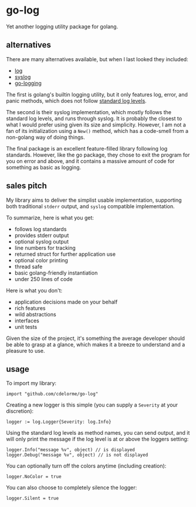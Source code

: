
# go-log

Yet another logging utility package for golang.


## alternatives

There are many alternatives available, but when I last looked they included:

- [log](http://golang.org/pkg/log/)
- [syslog](http://golang.org/pkg/log/syslog)
- [go-logging](https://github.com/op/go-logging)

The first is golang's builtin logging utility, but it only features log, error, and panic methods, which does not follow [standard log levels](http://en.wikipedia.org/wiki/Syslog#Internet_standards).

The second is their syslog implementation, which mostly follows the standard log levels, and runs through syslog.  It is probably the closest to what I would prefer using given its size and simplicity.  However, I am not a fan of its initialization using a `New()` method, which has a code-smell from a non-golang way of doing things.

The final package is an excellent feature-filled library following log standards.  However, like the go package, they chose to exit the program for you on error and above, and it contains a massive amount of code for something as basic as logging.


## sales pitch

My library aims to deliver the simplist usable implementation, supporting both traditional `stderr` output, and `syslog` compatible implementation.

To summarize, here is what you get:

- follows log standards
- provides stderr output
- optional syslog output
- line numbers for tracking
- returned struct for further application use
- optional color printing
- thread safe
- basic golang-friendly instantiation
- under 250 lines of code

Here is what you don't:

- application decisions made on your behalf
- rich features
- wild abstractions
- interfaces
- unit tests

Given the size of the project, it's something the average developer should be able to grasp at a glance, which makes it a breeze to understand and a pleasure to use.


## usage

To import my library:

    import "github.com/cdelorme/go-log"

Creating a new logger is this simple (you can supply a `Severity` at your discretion):

    logger := log.Logger{Severity: log.Info}

Using the standard log levels as method names, you can send output, and it will only print the message if the log level is at or above the loggers setting:

    logger.Info("message %v", object) // is displayed
    logger.Debug("message %v", object) // is not displayed

You can optionally turn off the colors anytime (including creation):

    logger.NoColor = true

You can also choose to completely silence the logger:

    logger.Silent = true
